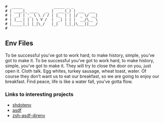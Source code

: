 ```text
#  _____              _____ _ _
# | ____|_ ____   __ |  ___(_) | ___  ___
# |  _| | '_ \ \ / / | |_  | | |/ _ \/ __|
# | |___| | | \ V /  |  _| | | |  __/\__ \
# |_____|_| |_|\_/   |_|   |_|_|\___||___/
#
```

## Env Files

To be successful you’ve got to work hard, to make history, simple, you’ve got to make it. To be successful
you’ve got to work hard, to make history, simple, you’ve got to make it. They will try to close the door on
you, just open it. Cloth talk. Egg whites, turkey sausage, wheat toast, water. Of course they don’t want us to
eat our breakfast, so we are going to enjoy our breakfast. Find peace, life is like a water fall, you’ve gotta
flow.

### Links to interesting projects

* [shdotenv](https://github.com/ko1nksm/shdotenv)
* [asdf](https://asdf-vm.com/guide/getting-started.html)
* [zsh-asdf-direnv](https://github.com/redxtech/zsh-asdf-direnv)

